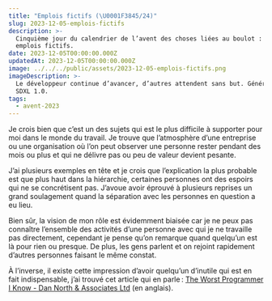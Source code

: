```yaml
---
title: "Emplois fictifs (\U0001F3845/24)"
slug: 2023-12-05-emplois-fictifs
description: >-
  Cinquième jour du calendrier de l’avent des choses liées au boulot : les
  emplois fictifs.
date: 2023-12-05T00:00:00.000Z
updatedAt: 2023-12-05T00:00:00.000Z
image: ../../../public/assets/2023-12-05-emplois-fictifs.png
imageDescription: >-
  Le développeur continue d’avancer, d’autres attendent sans but. Générée avec
  SDXL 1.0.
tags:
  - avent-2023
---
```


Je crois bien que c’est un des sujets qui est le plus difficile à supporter pour moi dans le monde du travail. Je trouve que l’atmosphère d’une entreprise ou une organisation où l’on peut observer une personne rester pendant des mois ou plus et qui ne délivre pas ou peu de valeur devient pesante.

J’ai plusieurs exemples en tête et je crois que l’explication la plus probable est que plus haut dans la hiérarchie, certaines personnes ont des espoirs qui ne se concrétisent pas. J’avoue avoir éprouvé à plusieurs reprises un grand soulagement quand la séparation avec les personnes en question a eu lieu.

Bien sûr, la vision de mon rôle est évidemment biaisée car je ne peux pas connaître l’ensemble des activités d’une personne avec qui je ne travaille pas directement, cependant je pense qu’on remarque quand quelqu’un est là pour rien ou presque. De plus, les gens parlent et on rejoint rapidement d’autres personnes faisant le même constat.

À l’inverse, il existe cette impression d’avoir quelqu’un d’inutile qui est en fait indispensable, j’ai trouvé cet article qui en parle : [The Worst Programmer I Know - Dan North & Associates Ltd](https://dannorth.net/the-worst-programmer/) (en anglais).
